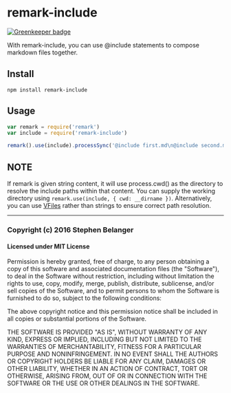 # remark-include

[![Greenkeeper badge](https://badges.greenkeeper.io/Qard/remark-include.svg)](https://greenkeeper.io/)

With remark-include, you can use @include statements to compose markdown
files together.

## Install

```console
npm install remark-include
```

## Usage

```js
var remark = require('remark')
var include = require('remark-include')

remark().use(include).processSync('@include first.md\n@include second.md').toString()
```

## NOTE

If remark is given string content, it will use process.cwd() as the directory
to resolve the include paths within that content. You can supply the working
directory using `remark.use(include, { cwd: __dirname })`. Alternatively,
you can use [VFiles](http://npmjs.org/package/vfile) rather than strings to
ensure correct path resolution.

---

### Copyright (c) 2016 Stephen Belanger
#### Licensed under MIT License

Permission is hereby granted, free of charge, to any person obtaining a copy of this software and associated documentation files (the "Software"), to deal in the Software without restriction, including without limitation the rights to use, copy, modify, merge, publish, distribute, sublicense, and/or sell copies of the Software, and to permit persons to whom the Software is furnished to do so, subject to the following conditions:

The above copyright notice and this permission notice shall be included in all copies or substantial portions of the Software.

THE SOFTWARE IS PROVIDED "AS IS", WITHOUT WARRANTY OF ANY KIND, EXPRESS OR IMPLIED, INCLUDING BUT NOT LIMITED TO THE WARRANTIES OF MERCHANTABILITY, FITNESS FOR A PARTICULAR PURPOSE AND NONINFRINGEMENT. IN NO EVENT SHALL THE AUTHORS OR COPYRIGHT HOLDERS BE LIABLE FOR ANY CLAIM, DAMAGES OR OTHER LIABILITY, WHETHER IN AN ACTION OF CONTRACT, TORT OR OTHERWISE, ARISING FROM, OUT OF OR IN CONNECTION WITH THE SOFTWARE OR THE USE OR OTHER DEALINGS IN THE SOFTWARE.
